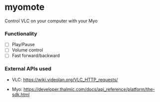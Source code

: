 myomote
=======

Control VLC on your computer with your Myo

### Functionality
- [ ] Play/Pause
- [ ] Volume control
- [ ] Fast forward/backward

### External APIs used
- VLC: https://wiki.videolan.org/VLC_HTTP_requests/

- Myo: https://developer.thalmic.com/docs/api_reference/platform/the-sdk.html
